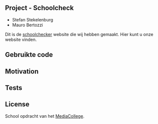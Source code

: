 ## Project - Schoolcheck

* Stefan Stekelenburg
* Mauro Bertozzi

Dit is de [schoolchecker](http://21281.hosts.ma-cloud.nl/bewijzenmap2/periode1/BAC/SchoolCheck) website die wij hebben gemaakt. Hier kunt u onze website vinden.


## Gebruikte code



## Motivation



## Tests



## License

School opdracht van het [MediaCollege](https://www.ma-web.nl/).
